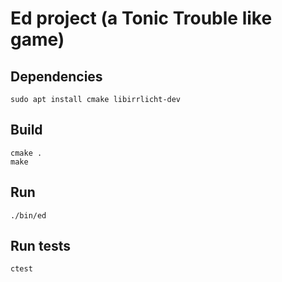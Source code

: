 Ed project (a Tonic Trouble like game)
======================================

Dependencies
------------

    sudo apt install cmake libirrlicht-dev

Build
-----

    cmake .
    make

Run
---

    ./bin/ed

Run tests
---------

    ctest
